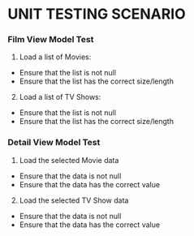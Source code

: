 # UNIT TESTING SCENARIO

### Film View Model Test

1. Load a list of Movies:
* Ensure that the list is not null
* Ensure that the list has the correct size/length

2. Load a list of TV Shows:
* Ensure that the list is not null
* Ensure that the list has the correct size/length

### Detail View Model Test

1. Load the selected Movie data
* Ensure that the data is not null
* Ensure that the data has the correct value

2. Load the selected TV Show data
* Ensure that the data is not null
* Ensure that the data has the correct value